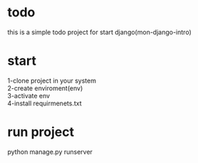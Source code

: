 # todo
this is a simple todo project for start django(mon-django-intro)

# start
1-clone project in your system                            
2-create enviroment(env)                      
3-activate env                              
4-install requirmenets.txt
# run project
python manage.py runserver
